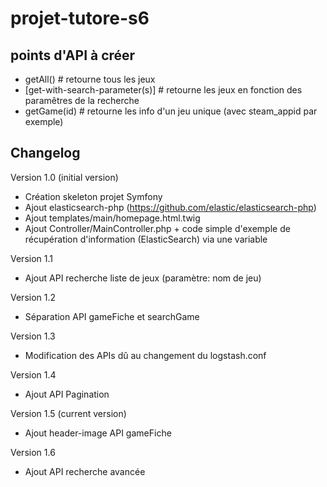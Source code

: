 # projet-tutore-s6

## points d'API à créer

- getAll()                          # retourne tous les jeux
- [get-with-search-parameter(s)]    # retourne les jeux en fonction des paramêtres de la recherche
- getGame(id)                       # retourne les info d'un jeu unique (avec steam_appid par exemple)

## Changelog

Version 1.0 (initial version)
- Création skeleton projet Symfony
- Ajout elasticsearch-php (https://github.com/elastic/elasticsearch-php)
- Ajout templates/main/homepage.html.twig
- Ajout Controller/MainController.php + code simple d'exemple de récupération d'information (ElasticSearch) via une variable

Version 1.1
- Ajout API recherche liste de jeux (paramètre: nom de jeu)

Version 1.2 
- Séparation API gameFiche et searchGame

Version 1.3
- Modification des APIs dû au changement du logstash.conf

Version 1.4
- Ajout API Pagination

Version 1.5 (current version)
- Ajout header-image API gameFiche

Version 1.6
- Ajout API recherche avancée
